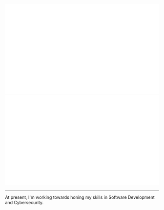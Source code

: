 <div align="center">
 <img src="https://github.com/K3ndev/K3ndev/blob/master/generated/overview.svg#gh-dark-mode-only" />
 <img src="https://github.com/K3ndev/K3ndev/blob/master/generated/languages.svg#gh-dark-mode-only" />
</div>

---

 At present, I'm working towards honing my skills in Software Development and Cybersecurity. 
